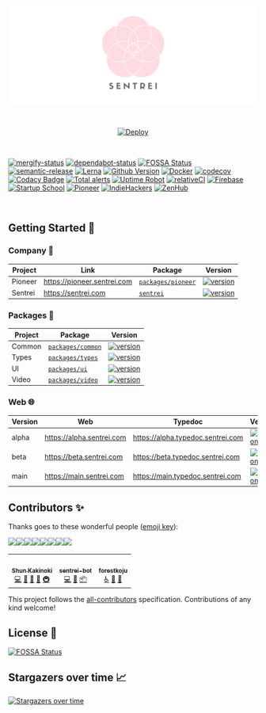 <p align="center">
  <img src="assets/banner.png">
</p>

<br>

<p align="center">
    <a
      href="https://vercel.com/import/project?template=https://github.com/sentrei/sentrei"
    >
      <img src="https://vercel.com/button" alt="Deploy" />
    </a>
    <!-- <a><img src="assets/apple-store-badge.svg" width="300"></img></a>
    <a><img src="assets/google-play-badge.png" width="300"></img></a> -->
</p>

<br>

[![mergify-status](https://img.shields.io/endpoint.svg?url=https://gh.mergify.io/badges/sentrei/sentrei)](https://dashboard.mergify.io/installation/7539741/repositories)
[![dependabot-status](https://badgen.net/badge/Dependabot/enabled/green?icon=dependabot)](https://github.com/sentrei/sentrei/network/updates)
[![FOSSA Status](https://app.fossa.com/api/projects/custom%2B15457%2Fgithub.com%2Fsentrei%2Fsentrei.svg?type=shield)](https://app.fossa.com/projects/custom%2B15457%2Fgithub.com%2Fsentrei%2Fsentrei?ref=badge_shield)
[![semantic-release](https://img.shields.io/badge/%20%20%F0%9F%93%A6%F0%9F%9A%80-semantic--release-e10079.svg)](https://github.com/semantic-release/semantic-release)
[![Lerna](https://img.shields.io/badge/maintained%20with-lerna-cc00ff.svg)](https://lerna.js.org/)
[![Github Version](https://img.shields.io/github/v/tag/sentrei/sentrei)](https://github.com/sentrei/sentrei/releases)
[![Docker](https://img.shields.io/docker/pulls/sentrei/sentrei.svg)](https://hub.docker.com/repository/docker/sentrei/sentrei)
[![codecov](https://codecov.io/gh/sentrei/sentrei/branch/main/graph/badge.svg)](https://codecov.io/gh/sentrei/sentrei)
[![Codacy Badge](https://api.codacy.com/project/badge/Grade/33af9b285c934b3fa958d85c6638aefb)](https://www.codacy.com/gh/sentrei/sentrei?utm_source=github.com&utm_medium=referral&utm_content=sentrei/sentrei&utm_campaign=Badge_Grade)
[![Total alerts](https://img.shields.io/lgtm/alerts/g/sentrei/sentrei.svg?logo=lgtm&logoWidth=18)](https://lgtm.com/projects/g/sentrei/sentrei/alerts/)
[![Uptime Robot](https://img.shields.io/uptimerobot/ratio/m784815116-8a053f04f101965fe947849c)](https://uptimerobot.com/dashboard#784815116)
[![relativeCI](https://badges.relative-ci.com/badges/C976Uvwm2P3DB7ZwroUw?branch=main)](https://app.relative-ci.com/projects/C976Uvwm2P3DB7ZwroUw)
[![Firebase](https://img.shields.io/badge/developed%20with-firebase-green)](https://console.firebase.google.com/project/sentrei-main)
[![Startup School](https://img.shields.io/badge/see%20me%20on-Startup%20School-orange)](https://www.startupschool.org/companies/sentrei)
[![Pioneer](https://img.shields.io/badge/competing%20on-pioneer.app-yellow)](https://pioneer.app/join/shunkakinoki)
[![IndieHackers](https://img.shields.io/badge/look%20on-Indie%20Hackers-blue)](https://www.indiehackers.com/product/sentrei)
[![ZenHub](https://img.shields.io/badge/managed_with-ZenHub-5e60ba)](https://app.zenhub.com/workspace/o/sentrei/sentrei/boards)

<br>

## Getting Started 🚀

### Company 🏢

<!-- prettier-ignore-start -->
| Project | Link | Package | Version |
| ------- | ---- | ------- | ------- |
| Pioneer | https://pioneer.sentrei.com | [`packages/pioneer`](packages/pioneer) | [![version](https://img.shields.io/npm/v/@sentrei/pioneer/latest.svg?color=success)](https://www.npmjs.com/package/@sentrei/sentrei) |
| Sentrei | https://sentrei.com | [`sentrei`](package.json) | [![version](https://img.shields.io/npm/v/sentrei/latest.svg?color=success)](https://www.npmjs.com/package/sentrei) |
<!-- prettier-ignore-end -->

### Packages 🧰

<!-- prettier-ignore-start -->
| Project | Package | Version |
| ------- | ------- | ------- |
| Common | [`packages/common`](packages/common) | [![version](https://img.shields.io/npm/v/@sentrei/common/latest.svg?color=success)](https://www.npmjs.com/package/@sentrei/common) |
| Types | [`packages/types`](packages/@types) | [![version](https://img.shields.io/npm/v/@sentrei/types/latest.svg?color=success)](https://www.npmjs.com/package/@sentrei/types) |
| UI | [`packages/ui`](packages/ui) | [![version](https://img.shields.io/npm/v/@sentrei/ui/latest.svg?color=success)](https://www.npmjs.com/package/@sentrei/ui) |
| Video | [`packages/video`](packages/video) | [![version](https://img.shields.io/npm/v/@sentrei/video/latest.svg?color=success)](https://www.npmjs.com/package/@sentrei/video) |
<!-- prettier-ignore-end -->

### Web 🌐

<!-- prettier-ignore-start -->
| Version | Web | Typedoc | Version |
| ------- | --- | ------- | ------- |
| alpha | https://alpha.sentrei.com | https://alpha.typedoc.sentrei.com | [![version](https://img.shields.io/npm/v/@sentrei/web/alpha.svg?color=red)](https://www.npmjs.com/package/@sentrei/web) |
| beta | https://beta.sentrei.com | https://beta.typedoc.sentrei.com | [![version](https://img.shields.io/npm/v/@sentrei/web/beta.svg?color=blue)](https://www.npmjs.com/package/@sentrei/web) |
| main | https://main.sentrei.com | https://main.typedoc.sentrei.com | [![version](https://img.shields.io/npm/v/@sentrei/web/latest.svg?color=success)](https://www.npmjs.com/package/@sentrei/web) |
<!-- prettier-ignore-end -->

## Contributors ✨

Thanks goes to these wonderful people ([emoji key](https://allcontributors.org/docs/en/emoji-key)):

[![](https://sourcerer.io/fame/shunkakinoki/sentrei/sentrei/images/0)](https://sourcerer.io/fame/shunkakinoki/sentrei/sentrei/links/0)[![](https://sourcerer.io/fame/shunkakinoki/sentrei/sentrei/images/1)](https://sourcerer.io/fame/shunkakinoki/sentrei/sentrei/links/1)[![](https://sourcerer.io/fame/shunkakinoki/sentrei/sentrei/images/2)](https://sourcerer.io/fame/shunkakinoki/sentrei/sentrei/links/2)[![](https://sourcerer.io/fame/shunkakinoki/sentrei/sentrei/images/3)](https://sourcerer.io/fame/shunkakinoki/sentrei/sentrei/links/3)[![](https://sourcerer.io/fame/shunkakinoki/sentrei/sentrei/images/4)](https://sourcerer.io/fame/shunkakinoki/sentrei/sentrei/links/4)[![](https://sourcerer.io/fame/shunkakinoki/sentrei/sentrei/images/5)](https://sourcerer.io/fame/shunkakinoki/sentrei/sentrei/links/5)[![](https://sourcerer.io/fame/shunkakinoki/sentrei/sentrei/images/6)](https://sourcerer.io/fame/shunkakinoki/sentrei/sentrei/links/6)[![](https://sourcerer.io/fame/shunkakinoki/sentrei/sentrei/images/7)](https://sourcerer.io/fame/shunkakinoki/sentrei/sentrei/links/7)

<!-- ALL-CONTRIBUTORS-LIST:START - Do not remove or modify this section -->
<!-- prettier-ignore-start -->
<!-- markdownlint-disable -->
<table>
  <tr>
    <td align="center"><a href="https://www.shunkakinoki.com/"><img src="https://avatars0.githubusercontent.com/u/39187513?v=4" width="100px;" alt=""/><br /><sub><b>Shun Kakinoki</b></sub></a><br /><a href="https://github.com/sentrei/sentrei/commits?author=shunkakinoki" title="Code">💻</a> <a href="#projectManagement-shunkakinoki" title="Project Management">📆</a> <a href="#ideas-shunkakinoki" title="Ideas, Planning, & Feedback">🤔</a> <a href="#business-shunkakinoki" title="Business development">💼</a> <a href="#infra-shunkakinoki" title="Infrastructure (Hosting, Build-Tools, etc)">🚇</a></td>
    <td align="center"><a href="https://github.com/sentrei-bot"><img src="https://avatars2.githubusercontent.com/u/70007101?v=4" width="100px;" alt=""/><br /><sub><b>sentrei-bot</b></sub></a><br /><a href="https://github.com/sentrei/sentrei/commits?author=sentrei-bot" title="Code">💻</a> <a href="#maintenance-sentrei-bot" title="Maintenance">🚧</a> <a href="#platform-sentrei-bot" title="Packaging/porting to new platform">📦</a></td>
    <td align="center"><a href="https://github.com/forestkoju"><img src="https://avatars1.githubusercontent.com/u/45783985?v=4" width="100px;" alt=""/><br /><sub><b>forestkoju</b></sub></a><br /><a href="#a11y-forestkoju" title="Accessibility">️️️️♿️</a> <a href="#design-forestkoju" title="Design">🎨</a> <a href="#ideas-forestkoju" title="Ideas, Planning, & Feedback">🤔</a></td>
  </tr>
</table>

<!-- markdownlint-enable -->
<!-- prettier-ignore-end -->

<!-- ALL-CONTRIBUTORS-LIST:END -->

This project follows the [all-contributors](https://github.com/all-contributors/all-contributors) specification. Contributions of any kind welcome!

## License 📃

[![FOSSA Status](https://app.fossa.com/api/projects/custom%2B15457%2Fgithub.com%2Fsentrei%2Fsentrei.svg?type=large)](https://app.fossa.com/projects/custom%2B15457%2Fgithub.com%2Fsentrei%2Fsentrei?ref=badge_large)

## Stargazers over time 📈

[![Stargazers over time](https://starchart.cc/sentrei/sentrei.svg)](https://starchart.cc/sentrei/sentrei)
